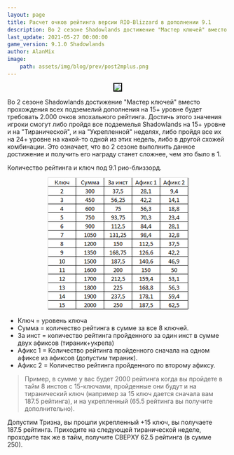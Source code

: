 ```yaml
---
layout: page
title: Расчет очков рейтинга версии RIO-Blizzard в дополнении 9.1
description: Во 2 сезоне Shadowlands достижение "Мастер ключей" вместо прохождения всех подземелий дополнения на 15+ уровне будет требовать 2.000 очков эпохального рейтинга. Достичь этого значения игроки смогут либо пройдя все подземелья Shadowlands на 15+ уровне и на "Тиранической", и на "Укрепленной" неделях, либо пройдя все их на 24+ уровне на какой-то одной из этих недель, либо в другой схожей комбинации. Это означает, что во 2 сезоне выполнить данное достижение и получить его награду станет сложнее, чем это было в 1
last_update: 2021-05-27 00:00:00 
game_version: 9.1.0 Shadowlands
author: AlanMix
image:
    path: assets/img/blog/prev/post2mplus.png
---
```


<p align="center" width="100%"> <img src="{{ site.url }}/assets/img/blog/prev/post2mplus.png" style="outline: 2px solid #000;"> </p>
Во 2 сезоне Shadowlands достижение "Мастер ключей" вместо прохождения всех подземелий дополнения на 15+ уровне будет требовать 2.000 очков эпохального рейтинга. Достичь этого значения игроки смогут либо пройдя все подземелья Shadowlands на 15+ уровне и на "Тиранической", и на "Укрепленной" неделях, либо пройдя все их на 24+ уровне на какой-то одной из этих недель, либо в другой схожей комбинации. Это означает, что во 2 сезоне выполнить данное достижение и получить его награду станет сложнее, чем это было в 1.

Количество рейтинга и ключ под 9.1 рио-близзорд.

<p align="center">
<img src="/assets/img/blog/prev/post2mplus.png" > 
</p>

* Ключ = уровень ключа 
* Сумма = количество рейтинга в сумме за все 8 ключей.
* За инст = количество рейтинга пройденного за один инст в сумме двух афиксов (тираник+укрепа)
* Афикс 1 = Количество рейтинга пройденного сначала на одном афиксе из афиксов (допустим тираник).
* Афикс 2 = Количество рейтинга пройденного по второму афиксу.

> Пример, в сумме у вас будет 2000 рейтинга когда вы пройдете в тайм 8 инстов с 15-ключами, пройденные они будут и на тиранический ключ (например за 15 ключ дается сначала вам 187.5 рейтинга), и на укрепленный (65.5 рейтинга вы получите дополнительно).

Допустим Тризна, вы прошли укрепленный +15 ключ, вы получаете 187.5 рейтинга. Приходите на следующей тиранической неделе, проходите так же в тайм, получите СВЕРХУ 62.5 рейтинга (в сумме 250).
